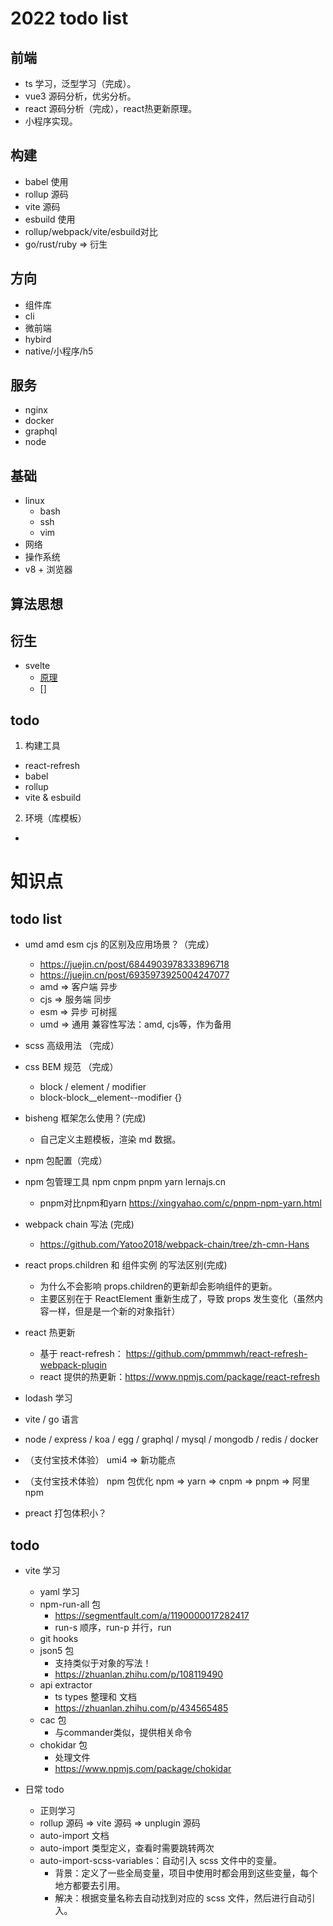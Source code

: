 # 2022 todo list

## 前端
- ts 学习，泛型学习（完成）。
- vue3 源码分析，优劣分析。
- react 源码分析（完成），react热更新原理。
- 小程序实现。

## 构建
- babel 使用
- rollup 源码
- vite 源码
- esbuild 使用
- rollup/webpack/vite/esbuild对比
- go/rust/ruby => 衍生

## 方向
- 组件库
- cli
- 微前端
- hybird
- native/小程序/h5

## 服务
- nginx
- docker
- graphql
- node

## 基础
- linux
  - bash
  - ssh
  - vim
- 网络
- 操作系统
- v8 + 浏览器

## 算法思想

## 衍生

- svelte
  - [原理](https://jishuin.proginn.com/p/763bfbd702c9)
  - []

## todo
1. 构建工具
  - react-refresh
  - babel
  - rollup
  - vite & esbuild

2. 环境（库模板）
  - 

# 知识点

## todo list
- umd amd esm cjs 的区别及应用场景？（完成）
  - https://juejin.cn/post/6844903978333896718
  - https://juejin.cn/post/6935973925004247077
  - amd => 客户端 异步
  - cjs => 服务端 同步
  - esm => 异步 可树摇
  - umd => 通用 兼容性写法：amd, cjs等，作为备用
- scss 高级用法 （完成）
- css BEM 规范 （完成）
  - block / element / modifier
  - block-block__element--modifier {}
- bisheng 框架怎么使用？(完成)
  - 自己定义主题模板，渲染 md 数据。
- npm 包配置（完成）

- npm 包管理工具 npm cnpm pnpm yarn lernajs.cn
  - pnpm对比npm和yarn https://xingyahao.com/c/pnpm-npm-yarn.html
- webpack chain 写法 (完成)
  - https://github.com/Yatoo2018/webpack-chain/tree/zh-cmn-Hans

- react props.children 和 组件实例 的写法区别(完成)
  - 为什么不会影响 props.children的更新却会影响组件的更新。
  - 主要区别在于 ReactElement 重新生成了，导致 props 发生变化（虽然内容一样，但是是一个新的对象指针）

- react 热更新
  - 基于 react-refresh： https://github.com/pmmmwh/react-refresh-webpack-plugin
  - react 提供的热更新：https://www.npmjs.com/package/react-refresh




- lodash 学习

- vite / go 语言

- node / express / koa / egg / graphql / mysql / mongodb / redis / docker

- （支付宝技术体验） umi4 => 新功能点
- （支付宝技术体验） npm 包优化 npm => yarn => cnpm => pnpm => 阿里npm

- preact 打包体积小？


## todo

- vite 学习
  - yaml 学习
  - npm-run-all 包
    - https://segmentfault.com/a/1190000017282417
    - run-s 顺序，run-p 并行，run
  - git hooks
  - json5 包
    - 支持类似于对象的写法！
    - https://zhuanlan.zhihu.com/p/108119490
  - api extractor
    - ts types 整理和 文档
    - https://zhuanlan.zhihu.com/p/434565485
  - cac 包
    - 与commander类似，提供相关命令
  - chokidar 包
    - 处理文件
    - https://www.npmjs.com/package/chokidar


- 日常 todo
  - 正则学习
  - rollup 源码 => vite 源码 => unplugin 源码
  - auto-import 文档
  - auto-import 类型定义，查看时需要跳转两次
  - auto-import-scss-variables：自动引入 scss 文件中的变量。
    - 背景：定义了一些全局变量，项目中使用时都会用到这些变量，每个地方都要去引用。
    - 解决：根据变量名称去自动找到对应的 scss 文件，然后进行自动引入。
